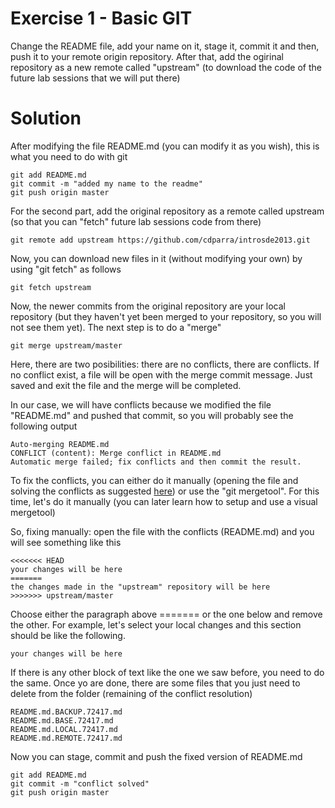 Exercise 1 - Basic GIT
===

Change the README file, add your name on it, stage it, commit it and then, push it to your remote origin repository. After that, add the ogirinal repository as a new remote called "upstream" (to download the code of the future lab sessions that we will put there)

Solution 
===
After modifying the file README.md (you can modify it as you wish), this is what you need to do with git

	git add README.md
	git commit -m "added my name to the readme"
	git push origin master

For the second part, add the original repository as a remote called upstream (so that you can "fetch" future lab sessions code from there)

	git remote add upstream https://github.com/cdparra/introsde2013.git

Now, you can download new files in it (without modifying your own) by using "git fetch" as follows

	git fetch upstream

Now, the newer commits from the original repository are your local repository (but they haven't yet been merged to your repository, so you will not see them yet). The next step is to do a "merge"

	git merge upstream/master
	
Here, there are two posibilities: there are no conflicts, there are conflicts. If no conflict exist, a file will be open with the merge commit message. Just saved and exit the file and the merge will be completed.  

In our case, we will have conflicts because we modified the file "README.md" and pushed that commit, so you will probably see the following output

	Auto-merging README.md
	CONFLICT (content): Merge conflict in README.md
	Automatic merge failed; fix conflicts and then commit the result. 

To fix the conflicts, you can either do it manually (opening the file and solving the conflicts as suggested [here](https://help.github.com/articles/resolving-merge-conflicts)) or use the "git mergetool". For this time, let's do it manually (you can later learn how to setup and use a visual mergetool)

So, fixing manually: open the file with the conflicts (README.md) and you will see something like this

	<<<<<<< HEAD
	your changes will be here
	=======
	the changes made in the "upstream" repository will be here
	>>>>>>> upstream/master

Choose either the paragraph above ======= or the one below and remove the other. For example, let's select your local changes and this section should be like the following.

	your changes will be here
	
If there is any other block of text like the one we saw before, you need to do the same. Once yo are done, there are some files that you just need to delete from the folder (remaining of the conflict resolution)

	README.md.BACKUP.72417.md 
	README.md.BASE.72417.md   
	README.md.LOCAL.72417.md  
	README.md.REMOTE.72417.md  

Now you can stage, commit and push the fixed version of README.md

	git add README.md
	git commit -m "conflict solved"
	git push origin master